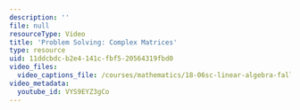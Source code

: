 ```yaml
---
description: ''
file: null
resourceType: Video
title: 'Problem Solving: Complex Matrices'
type: resource
uid: 11ddcbdc-b2e4-141c-fbf5-20564319fbd0
video_files:
  video_captions_file: /courses/mathematics/18-06sc-linear-algebra-fall-2011/positive-definite-matrices-and-applications/complex-matrices-fast-fourier-transform-fft/problem-solving-complex-matrices/VYS9EYZ3gCo.vtt
video_metadata:
  youtube_id: VYS9EYZ3gCo
---
```

